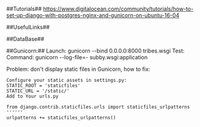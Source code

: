 ##Tutorials##
https://www.digitalocean.com/community/tutorials/how-to-set-up-django-with-postgres-nginx-and-gunicorn-on-ubuntu-16-04

##UsefulLinks##

##DataBase##

##Gunicorn:##
Launch: gunicorn --bind 0.0.0.0:8000 tribes.wsgi
Test: Command: gunicorn --log-file=- subby.wsgi:application

Problem: don't display static files in Gunicorn, how to fix: 
```pip install dj-static
Configure your static assets in settings.py:
STATIC_ROOT = 'staticfiles'
STATIC_URL = '/static/'
Add to Your urls.py

from django.contrib.staticfiles.urls import staticfiles_urlpatterns
''''''
urlpatterns += staticfiles_urlpatterns()
```
